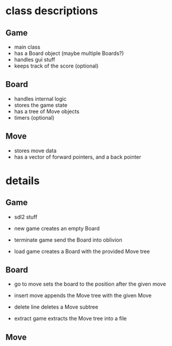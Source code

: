 # class descriptions

## Game

- main class
- has a Board object (maybe multiple Boards?)
- handles gui stuff
- keeps track of the score (optional)

## Board

- handles internal logic
- stores the game state
- has a tree of Move objects
- timers (optional)

## Move

- stores move data
- has a vector of forward pointers, and a back pointer


# details

## Game

- sdl2 stuff

- new game
	creates an empty Board

- terminate game
	send the Board into oblivion

- load game
	creates a Board with the provided Move tree


## Board

- go to move
	sets the board to the position after the given move

- insert move
	appends the Move tree with the given Move

- delete line
	deletes a Move subtree

- extract game
	extracts the Move tree into a file

## Move
